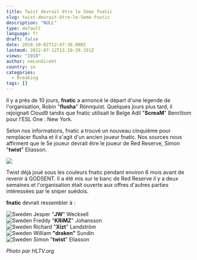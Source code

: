 ```yaml
---
title: Twist devrait être le 5ème fnatic
slug: twist-devrait-être-le-5eme-fnatic
description: "NULL"
type: default
language: fr
draft: false
date: 2018-10-02T12:47:36.000Z
lastmod: 2022-07-12T13:16:39.331Z
views: "1918"
author: neLendirekt
country: se
categories:
  - Breaking
tags: []
---
```

Il y a près de 10 jours, **fnatic** a annoncé le départ d'une légende de l'organisation, Robin "**flusha**" Rönnquist. Quelques jours plus tard, il rejoignait Cloud9 tandis que fnatic utilisait le Belge Adil "**ScreaM**" Benrlitom pour l'ESL One : New York.

Selon nos informations, fnatic a trouvé un nouveau cinquième pour remplacer flusha et il s'agit d'un ancien joueur fnatic. Nos sources nous affirment que le 5e joueur devrait être le joueur de Red Reserve, Simon "**twist**" Eliasson.

![](/images/articles/5bb3674e69230/images/Lqkgke1AMlBchfR2ank97B9YYE90525JH7EdcJlg.jpeg)

Twist déjà joué sous les couleurs fnatic pendant environ 6 mois avant de revenir à GODSENT. Il a été mis sur le banc de Red Reserve il y a deux semaines et l'organisation était ouverte aux offres d'autres parties intéressées par le sniper suédois.

**fnatic** devrait ressembler à :

![Sweden](/images/countries/se.svg)⁠ Jesper "**JW**" Wecksell  
![Sweden](/images/countries/se.svg)⁠ Freddy "**KRiMZ**" Johansson  
![Sweden](/images/countries/se.svg)⁠ Richard "**Xizt**" Landström  
![Sweden](/images/countries/se.svg)⁠ William **"draken"** Sundin  
![Sweden](/images/countries/se.svg)⁠ Simon "**twist**" Eliasson

_Photo par HLTV.org_
